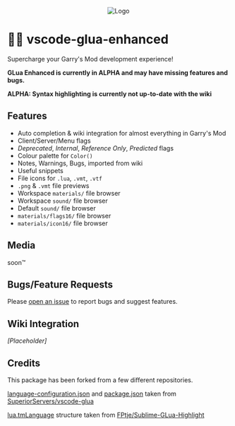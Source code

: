 <p align="center">
	<img alt="Logo" src="https://github.com/WilliamVenner/vscode-glua-enhanced/blob/master/resources/logo.png?raw=true"/>
</p>

# 👨‍💻 vscode-glua-enhanced

Supercharge your Garry's Mod development experience!

**GLua Enhanced is currently in ALPHA and may have missing features and bugs.**

**ALPHA: Syntax highlighting is currently not up-to-date with the wiki**

## Features

* Auto completion & wiki integration for almost everything in Garry's Mod
* Client/Server/Menu flags
* _Deprecated_, _Internal_, _Reference Only_, _Predicted_ flags
* Colour palette for `Color()`
* Notes, Warnings, Bugs, imported from wiki
* Useful snippets
* File icons for `.lua`, `.vmt`, `.vtf`
* `.png` & `.vmt` file previews
* Workspace `materials/` file browser
* Workspace `sound/` file browser
* Default `sound/` file browser
* `materials/flags16/` file browser
* `materials/icon16/` file browser

## Media

soon™

## Bugs/Feature Requests

Please [open an issue](https://github.com/WilliamVenner/vscode-glua-enhanced/issues) to report bugs and suggest features.

## Wiki Integration

_\[Placeholder\]_

## Credits

This package has been forked from a few different repositories.

[language-configuration.json](https://github.com/WilliamVenner/vscode-glua-enhanced/blob/master/language-configuration.json) and [package.json](https://github.com/WilliamVenner/vscode-glua-enhanced/blob/master/package.json) taken from [SuperiorServers/vscode-glua](https://github.com/SuperiorServers/vscode-glua/)

[lua.tmLanguage](https://github.com/WilliamVenner/vscode-glua-enhanced/blob/master/lua.tmLanguage) structure taken from [FPtje/Sublime-GLua-Highlight](https://github.com/FPtje/Sublime-GLua-Highlight/)

